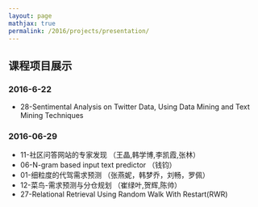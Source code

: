 ```yaml
---
layout: page
mathjax: true
permalink: /2016/projects/presentation/
---
```


## 课程项目展示

### 2016-6-22

- 28-Sentimental Analysis on Twitter Data, Using Data Mining and Text Mining Techniques

### 2016-06-29

- 11-社区问答网站的专家发现 （王晶,韩学博,李凯霞,张林）
- 06-N-gram based input text predictor （钱钧）
- 01-细粒度的代驾需求预测 （张燕妮，韩梦乔，刘畅，罗佩）
- 12-菜鸟-需求预测与分仓规划 （崔绿叶,贺辉,陈帅）
- 27-Relational Retrieval Using Random Walk With Restart(RWR)